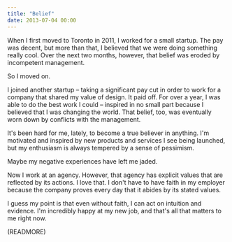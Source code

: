```yaml
---
title: "Belief"
date: 2013-07-04 00:00
---
```


When I first moved to Toronto in 2011, I worked for a small startup. The pay was decent, but more than that, I believed that we were doing something really cool. Over the next two months, however, that belief was eroded by incompetent management.

So I moved on.

I joined another startup – taking a significant pay cut in order to work for a company that shared my value of design. It paid off. For over a year, I was able to do the best work I could – inspired in no small part because I believed that I was changing the world. That belief, too, was eventually worn down by conflicts with the management.

It's been hard for me, lately, to become a true believer in anything. I'm motivated and inspired by new products and services I see being launched, but my enthusiasm is always tempered by a sense of pessimism.

Maybe my negative experiences have left me jaded.

Now I work at an agency. However, that agency has explicit values that are reflected by its actions. I love that. I don't have to have faith in my employer because the company proves every day that it abides by its stated values.

I guess my point is that even without faith, I can act on intuition and evidence. I'm incredibly happy at my new job, and that's all that matters to me right now.

(READMORE)
